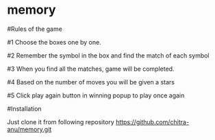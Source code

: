 # memory

#Rules of the game

#1 Choose the boxes one by one.

#2 Remember the symbol in the box and find the match of each symbol

#3 When you find all the matches, game will be completed.

#4 Based on the number of moves you will be given a stars

#5 Click play again button in winning popup to play once again


#Installation 

Just clone it from following repository https://github.com/chitra-anu/memory.git